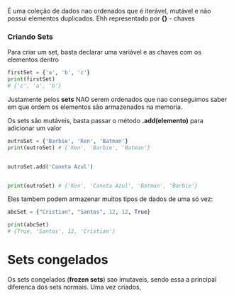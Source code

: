 É uma coleção de dados nao ordenados que é iterável, mutável e não possui elementos duplicados. Ehh representado por **{}** - chaves


### Criando Sets

Para criar um set, basta declarar uma variável e as chaves com os elementos dentro
```python
firstSet = {'a', 'b', 'c'}
print(firstSet)
# {'c', 'a', 'b'}
```

Justamente pelos **sets** NAO serem ordenados que nao conseguimos saber em que ordem os elementos são armazenados na memoria.



Os sets são mutáveis, basta passar o método **.add(elemento)** para adicionar um valor

```python
outroSet = {'Barbie', 'Ken', 'Batman'}
print(outroSet) # {'Ken', 'Barbie', 'Batman'}


outroSet.add('Caneta Azul')


print(outroSet) # {'Ken', 'Caneta Azul', 'Batman', 'Barbie'}

```



Eles tambem podem armazenar muitos tipos de dados de uma só vez:

```python
abcSet = {"Cristian", "Santos", 12, 12, True}

print(abcSet)
# {True, 'Santos', 12, 'Cristian'}
```


# Sets congelados

Os sets congelados (**frozen sets**) sao imutaveis, sendo essa a principal diferenca dos sets normais. Uma vez criados, 